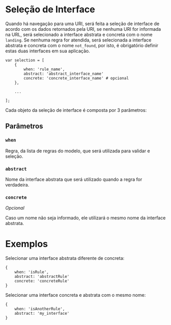 # Seleção de Interface

Quando há navegação para uma URI, será feita a seleção de interface de acordo com os dados retornados pela URI, se nenhuma
URI for informada na URL, será selecionado a interface abstrata e concreta com o nome `landing`. Se nenhuma regra for atendida,
será selecionada a interface abstrata e concreta com o nome `not_found`, por isto, é obrigatório definir estas duas interfaces
em sua aplicação.

    var selection = [
        {
            when: 'rule_name',
            abstract: 'abstract_interface_name'
            concrete: 'concrete_interface_name' # opcional
        },
        
        ...
    
    ];

Cada objeto da seleção de interface é composta por 3 parâmetros:

## Parâmetros

### `when`

Regra, da lista de regras do modelo, que será utilizada para validar e seleção.

### `abstract`

Nome da interface abstrata que será utilizado quando a regra for verdadeira.

### `concrete`

*Opcional*

Caso um nome não seja informado, ele utilizará o mesmo nome da interface abstrata.

# Exemplos

Selecionar uma interface abstrata diferente de concreta:

    {
        when: 'isRule',
        abstract: 'abstractRule'
        concrete: 'concreteRule'
    }
    
Selecionar uma interface concreta e abstrata com o mesmo nome:

    {
        when: 'isAnotherRule',
        abstract: 'my_interface'
    }

